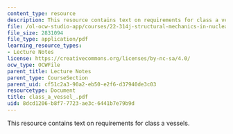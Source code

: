 ```yaml
---
content_type: resource
description: This resource contains text on requirements for class a vessels.
file: /ol-ocw-studio-app/courses/22-314j-structural-mechanics-in-nuclear-power-technology-fall-2006/8dcd1206b8f77723ae3c6441b7e79b9d_class_a_vessel_.pdf
file_size: 2831094
file_type: application/pdf
learning_resource_types:
- Lecture Notes
license: https://creativecommons.org/licenses/by-nc-sa/4.0/
ocw_type: OCWFile
parent_title: Lecture Notes
parent_type: CourseSection
parent_uid: cf51c2a3-90a2-eb50-e2f6-d37940de3c03
resourcetype: Document
title: class_a_vessel_.pdf
uid: 8dcd1206-b8f7-7723-ae3c-6441b7e79b9d
---
```

This resource contains text on requirements for class a vessels.